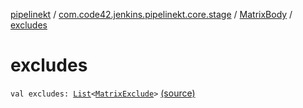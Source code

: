 [pipelinekt](../../index.md) / [com.code42.jenkins.pipelinekt.core.stage](../index.md) / [MatrixBody](index.md) / [excludes](./excludes.md)

# excludes

`val excludes: `[`List`](https://kotlinlang.org/api/latest/jvm/stdlib/kotlin.collections/-list/index.html)`<`[`MatrixExclude`](../-matrix-exclude/index.md)`>` [(source)](https://github.com/code42/pipelinekt/tree/master/core/src/main/kotlin/com/code42/jenkins/pipelinekt/core/stage/MatrixBody.kt#L14)